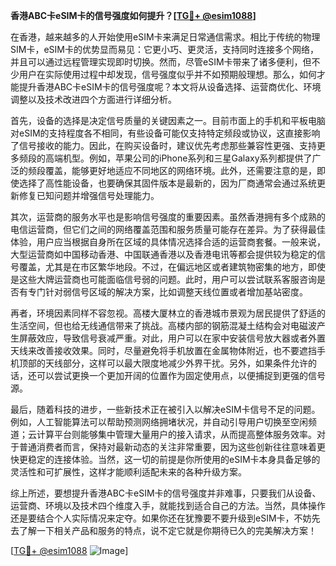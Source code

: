 **香港ABC卡eSIM卡的信号强度如何提升？[[TG💪+ @esim1088](https://t.me/s/esim1088)]**

在香港，越来越多的人开始使用eSIM卡来满足日常通信需求。相比于传统的物理SIM卡，eSIM卡的优势显而易见：它更小巧、更灵活，支持同时连接多个网络，并且可以通过远程管理实现即时切换。然而，尽管eSIM卡带来了诸多便利，但不少用户在实际使用过程中却发现，信号强度似乎并不如预期般理想。那么，如何才能提升香港ABC卡eSIM卡的信号强度呢？本文将从设备选择、运营商优化、环境调整以及技术改进四个方面进行详细分析。

首先，设备的选择是决定信号质量的关键因素之一。目前市面上的手机和平板电脑对eSIM的支持程度各不相同，有些设备可能仅支持特定频段或协议，这直接影响了信号接收的能力。因此，在购买设备时，建议优先考虑那些兼容性更强、支持更多频段的高端机型。例如，苹果公司的iPhone系列和三星Galaxy系列都提供了广泛的频段覆盖，能够更好地适应不同地区的网络环境。此外，还需要注意的是，即使选择了高性能设备，也要确保其固件版本是最新的，因为厂商通常会通过系统更新修复已知问题并增强信号处理能力。

其次，运营商的服务水平也是影响信号强度的重要因素。虽然香港拥有多个成熟的电信运营商，但它们之间的网络覆盖范围和服务质量可能存在差异。为了获得最佳体验，用户应当根据自身所在区域的具体情况选择合适的运营商套餐。一般来说，大型运营商如中国移动香港、中国联通香港以及香港电讯等都会提供较为稳定的信号覆盖，尤其是在市区繁华地段。不过，在偏远地区或者建筑物密集的地方，即使是这些大牌运营商也可能面临信号弱的问题。此时，用户可以尝试联系客服咨询是否有专门针对弱信号区域的解决方案，比如调整天线位置或者增加基站密度。

再者，环境因素同样不容忽视。高楼大厦林立的香港城市景观为居民提供了舒适的生活空间，但也给无线通信带来了挑战。高楼内部的钢筋混凝土结构会对电磁波产生屏蔽效应，导致信号衰减严重。对此，用户可以在家中安装信号放大器或者外置天线来改善接收效果。同时，尽量避免将手机放置在金属物体附近，也不要遮挡手机顶部的天线部分，这样可以最大限度地减少外界干扰。另外，如果条件允许的话，还可以尝试更换一个更加开阔的位置作为固定使用点，以便捕捉到更强的信号源。

最后，随着科技的进步，一些新技术正在被引入以解决eSIM卡信号不足的问题。例如，人工智能算法可以帮助预测网络拥堵状况，并自动引导用户切换至空闲频道；云计算平台则能够集中管理大量用户的接入请求，从而提高整体服务效率。对于普通消费者而言，保持对最新动态的关注非常重要，因为这些创新往往意味着更快更稳定的连接体验。当然，这一切的前提是你所使用的eSIM卡本身具备足够的灵活性和可扩展性，这样才能顺利适配未来的各种升级方案。

综上所述，要想提升香港ABC卡eSIM卡的信号强度并非难事，只要我们从设备、运营商、环境以及技术四个维度入手，就能找到适合自己的方法。当然，具体操作还是要结合个人实际情况来定夺。如果你还在犹豫要不要升级到eSIM卡，不妨先去了解一下相关产品和服务的特点，说不定它就是你期待已久的完美解决方案！

[[TG💪+ @esim1088](https://t.me/s/esim1088) ![Image](https://i.postimg.cc/4NQfJmqS/Snipaste-2025-05-13-00-14-12.png)]